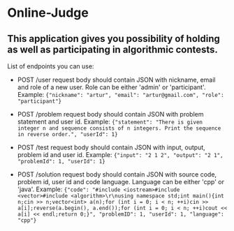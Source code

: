 # Online-Judge

## This application gives you possibility of holding as well as participating in algorithmic contests.

List of endpoints you can use:

- POST /user request body should contain JSON with nickname, email and role of a new user. Role can be either 'admin' or 'participant'.
Example: `{"nickname": "artur", "email": "artur@gmail.com", "role": "participant"}`


- POST /problem request body should contain JSON with problem statement and user id.
Example: `{"statement": "There is given integer n and sequence consists of n integers. Print the sequence in reverse order.", "userId": 1}`

- POST /test request body should contain JSON with input, output, problem id and user id.
Example: `{"input": "2 1 2", "output": "2 1", "problemId": 1, "userId": 1}`

- POST /solution request body should contain JSON with source code, problem id, user id and code language. Language can be either 'cpp' or 'java'.
Example: `{"code": "#include <iostream>#include <vector>#include <algorithm>\r\nusing namespace std;int main(){int n;cin >> n;vector<int> a(n);for (int i = 0; i < n; ++i)cin >> a[i];reverse(a.begin(), a.end());for (int i = 0; i < n; ++i)cout << a[i] << endl;return 0;}", "problemID": 1, "userId": 1, "language": "cpp"}`
